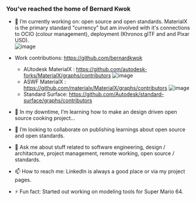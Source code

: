 ### You've reached the home of Bernard Kwok

- 🔭 I’m currently working on: open source and open standards. MaterialX is the primary standard "currency" but am involved with it's
connections to OCIO (colour management), deployment (Khronos glTF and and Pixar USD).  
![image](https://user-images.githubusercontent.com/49369885/154345930-066155a6-4ea4-4abc-92cb-5ffca11a8754.png)
  
- Work contributions: https://github.com/bernardkwok
   - AUtodesk MaterialX : https://github.com/autodesk-forks/MaterialX/graphs/contributors
     ![image](https://user-images.githubusercontent.com/49369885/154345606-f2dd58eb-8372-4583-b74f-941ce2f79364.png)
   - ASWF MaterialX : https://github.com/materialx/MaterialX/graphs/contributors
     ![image](https://user-images.githubusercontent.com/49369885/154345759-ea2688be-4974-414a-875d-e1721b6b5dc8.png)
   - Standard Surface: https://github.com/Autodesk/standard-surface/graphs/contributors

- 🌱 In my downtime, I’m learning how to make an design driven open source cooking project...
- 👯 I’m looking to collaborate on publishing learnings about open source and open standards.
- 💬 Ask me about stuff related to software engineering, design / architacture, project management, remote working, open source / standards. 
- 📫 How to reach me: LinkedIn is always a good place or via my project pages. 
- ⚡ Fun fact: Started out working on modeling tools for Super Mario 64.

